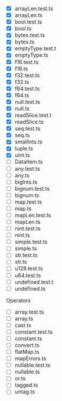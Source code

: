 - [x] arrayLen.test.ts
- [x] arrayLen.ts
- [x] bool.test.ts
- [x] bool.ts
- [x] bytes.test.ts
- [x] bytes.ts
- [x] emptyType.test.t
- [x] emptyType.ts
- [x] f16.test.ts
- [x] f16.ts
- [x] f32.test.ts
- [x] f32.ts
- [x] f64.test.ts
- [x] f64.ts
- [x] null.test.ts
- [x] null.ts
- [x] readSlice.test.t
- [x] readSlice.ts
- [x] seq.test.ts
- [x] seq.ts
- [x] smallInts.ts
- [x] tuple.ts
- [x] uint.ts
- [ ] DataItem.ts
- [ ] any.test.ts
- [ ] any.ts
- [ ] bigInts.ts
- [ ] bignum.test.ts
- [ ] bignum.ts
- [ ] map.test.ts
- [ ] map.ts
- [ ] mapLen.test.ts
- [ ] mapLen.ts
- [ ] nint.test.ts
- [ ] nint.ts
- [ ] simple.test.ts
- [ ] simple.ts
- [ ] str.test.ts
- [ ] str.ts
- [ ] u128.test.ts
- [ ] u64.test.ts
- [ ] undefined.test.t
- [ ] undefined.ts

Operators

- [ ] array.test.ts
- [ ] array.ts
- [ ] cast.ts
- [ ] constant.test.ts
- [ ] constant.ts
- [ ] convert.ts
- [ ] flatMap.ts
- [ ] mapErrors.ts
- [ ] nullable.test.ts
- [ ] nullable.ts
- [ ] or.ts
- [ ] tagged.ts
- [ ] untag.ts